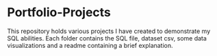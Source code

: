 # Portfolio-Projects
This repository holds various projects I have created to demonstrate my SQL abilities.
Each folder contains the SQL file, dataset csv, some data visualizations and a readme containing a brief explanation. 
